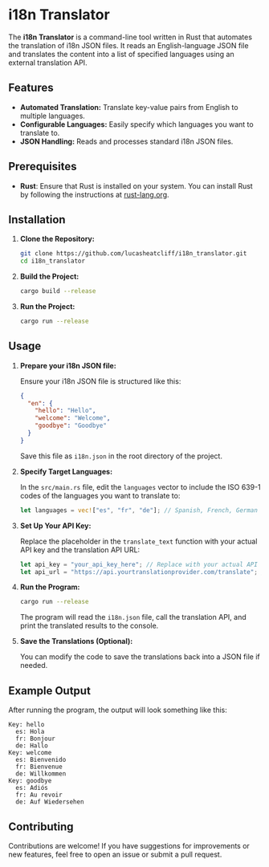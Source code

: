 # i18n Translator

The **i18n Translator** is a command-line tool written in Rust that automates the translation of i18n JSON files. It reads an English-language JSON file and translates the content into a list of specified languages using an external translation API.

## Features

- **Automated Translation:** Translate key-value pairs from English to multiple languages.
- **Configurable Languages:** Easily specify which languages you want to translate to.
- **JSON Handling:** Reads and processes standard i18n JSON files.

## Prerequisites

- **Rust**: Ensure that Rust is installed on your system. You can install Rust by following the instructions at [rust-lang.org](https://www.rust-lang.org/learn/get-started).

## Installation

1. **Clone the Repository:**
   ```bash
   git clone https://github.com/lucasheatcliff/i18n_translator.git
   cd i18n_translator
    ```

2. **Build the Project:**

   ```bash
   cargo build --release
   ```

3. **Run the Project:**

   ```bash
   cargo run --release
   ```

## Usage

1. **Prepare your i18n JSON file:**

   Ensure your i18n JSON file is structured like this:

   ```json
   {
     "en": {
       "hello": "Hello",
       "welcome": "Welcome",
       "goodbye": "Goodbye"
     }
   }
   ```

   Save this file as `i18n.json` in the root directory of the project.

2. **Specify Target Languages:**

   In the `src/main.rs` file, edit the `languages` vector to include the ISO 639-1 codes of the languages you want to translate to:

   ```rust
   let languages = vec!["es", "fr", "de"]; // Spanish, French, German
   ```

3. **Set Up Your API Key:**

   Replace the placeholder in the `translate_text` function with your actual API key and the translation API URL:

   ```rust
   let api_key = "your_api_key_here"; // Replace with your actual API key
   let api_url = "https://api.yourtranslationprovider.com/translate"; // Replace with your actual API URL
   ```

4. **Run the Program:**

   ```bash
   cargo run --release
   ```

   The program will read the `i18n.json` file, call the translation API, and print the translated results to the console.

5. **Save the Translations (Optional):**

   You can modify the code to save the translations back into a JSON file if needed.

## Example Output

After running the program, the output will look something like this:

```plaintext
Key: hello
  es: Hola
  fr: Bonjour
  de: Hallo
Key: welcome
  es: Bienvenido
  fr: Bienvenue
  de: Willkommen
Key: goodbye
  es: Adiós
  fr: Au revoir
  de: Auf Wiedersehen
```

## Contributing

Contributions are welcome! If you have suggestions for improvements or new features, feel free to open an issue or submit a pull request.

